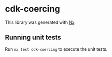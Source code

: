 # cdk-coercing

This library was generated with [Nx](https://nx.dev).

## Running unit tests

Run `nx test cdk-coercing` to execute the unit tests.
